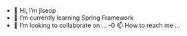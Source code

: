 - 👋 Hi, I’m jiseop
- 🌱 I’m currently learning Spring Framework
- 💞️ I’m looking to collaborate on ...
-0 📫 How to reach me ...

<!---
jiseop992/jiseop992 is a ✨ special ✨ repository because its `README.md` (this file) appears on your GitHub profile.
You can click the Preview link to take a look at your changes.
--->
